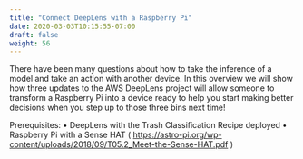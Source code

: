 ```yaml
---
title: "Connect DeepLens with a Raspberry Pi"
date: 2020-03-03T10:15:55-07:00
draft: false
weight: 56
---
```


There have been many questions about how to take the inference of a model and take an action with another device.  In this overview we will show how three updates to the AWS DeepLens project will allow someone to transform a Raspberry Pi into a device ready to help you start making better decisions when you step up to those three bins next time!

Prerequisites:
•	DeepLens with the Trash Classification Recipe deployed
•	Raspberry Pi with a Sense HAT ( https://astro-pi.org/wp-content/uploads/2018/09/T05.2_Meet-the-Sense-HAT.pdf )
